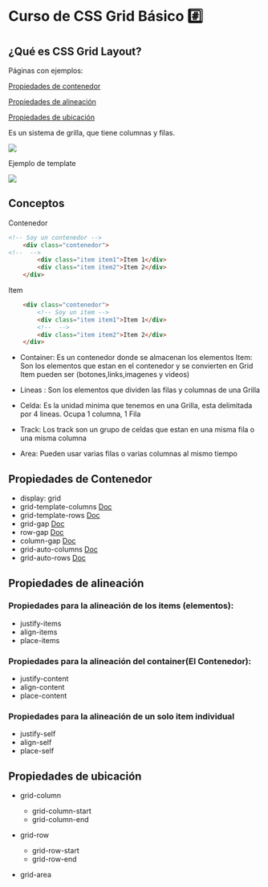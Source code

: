 # Curso de CSS Grid Básico :hash:

## ¿Qué es CSS Grid Layout?

Páginas con ejemplos:

[Propiedades de contenedor](https://30ortiz.github.io/curso-css-grid-basico/propiedades-de-contenedor/)

[Propiedades de alineación](https://30ortiz.github.io/curso-css-grid-basico/propiedades-de-contenedor/)

[Propiedades de ubicación](https://30ortiz.github.io/curso-css-grid-basico/propiedades-de-ubicacion/)



Es un sistema de grilla, que tiene columnas y filas.

![](https://res.cloudinary.com/dngcu1bvt/image/upload/v1646335201/curso-css-grid/Sin_t%C3%ADtulo-1_vwedwk.svg)

Ejemplo de template

![](https://res.cloudinary.com/dngcu1bvt/image/upload/v1646335686/curso-css-grid/template-clase1_fqbb35.svg)

## Conceptos

Contenedor
```html
<!-- Soy un contenedor -->
    <div class="contenedor"> 
<!--  -->
        <div class="item item1">Item 1</div>
        <div class="item item2">Item 2</div>
    </div>
````
Item
```html
    <div class="contenedor"> 
        <!-- Soy un item -->
        <div class="item item1">Item 1</div>
        <!--  -->
        <div class="item item2">Item 2</div>
    </div>
```
- Container: Es un contenedor donde se almacenan los elementos
Item: Son los elementos que estan en el contenedor y se convierten en Grid Item pueden ser (botones,links,imagenes y videos)

- Lineas : Son los elementos que dividen las filas y columnas de una Grilla

- Celda: Es la unidad minima que tenemos en una Grilla, esta delimitada por 4 lineas. Ocupa 1 columna, 1 Fila

- Track: Los track son un grupo de celdas que estan en una misma fila o una misma columna

- Area: Pueden usar varias filas o varias columnas al mismo tiempo

## Propiedades de Contenedor
- display: grid
- grid-template-columns [Doc](https://developer.mozilla.org/es/docs/Web/CSS/grid-template-columns)
- grid-template-rows [Doc](https://developer.mozilla.org/es/docs/Web/CSS/grid-template-rows)
- grid-gap [Doc](https://developer.mozilla.org/es/docs/Web/CSS/gap)
- row-gap [Doc](https://developer.mozilla.org/en-US/docs/Web/CSS/row-gap)
- column-gap [Doc](https://developer.mozilla.org/es/docs/Web/CSS/column-gap)
- grid-auto-columns [Doc](https://developer.mozilla.org/es/docs/Web/CSS/grid-auto-columns)
- grid-auto-rows [Doc](https://developer.mozilla.org/es/docs/Web/CSS/grid-auto-rows)

## Propiedades de alineación 

### Propiedades para la alineación de los items (elementos):
- justify-items
- align-items
- place-items

### Propiedades para la alineación del container(El Contenedor):
- justify-content
- align-content
- place-content

### Propiedades para la alineación de un solo item individual
- justify-self
- align-self
- place-self

## Propiedades de ubicación

+ grid-column
    - grid-column-start
    - grid-column-end

+ grid-row
    -   grid-row-start
    -   grid-row-end 

+ grid-area
